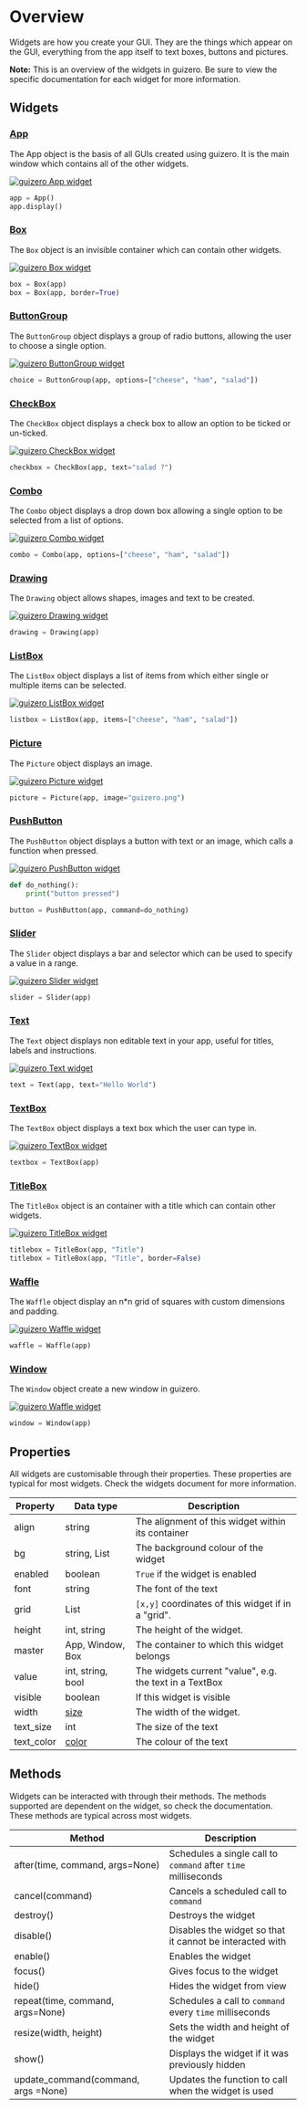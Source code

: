 # Overview

Widgets are how you create your GUI. They are the things which appear on the GUI, everything from the app itself to text boxes, buttons and pictures.

**Note:** This is an overview of the widgets in guizero. Be sure to view the specific documentation for each widget for more information.

## Widgets

### [App](app.md)

The App object is the basis of all GUIs created using guizero. It is the main window which contains all of the other widgets.

[![guizero App widget](images/app_small.png)](app.md)

```python
app = App()
app.display()
```

### [Box](box.md)

The `Box` object is an invisible container which can contain other widgets.

[![guizero Box widget](images/box.png)](box.md)

```python
box = Box(app)
box = Box(app, border=True)
```

### [ButtonGroup](buttongroup.md)

The `ButtonGroup` object displays a group of radio buttons, allowing the user to choose a single option.

[![guizero ButtonGroup widget](images/buttongroup.png)](buttongroup.md)

```python
choice = ButtonGroup(app, options=["cheese", "ham", "salad"])
```

### [CheckBox](checkbox.md)

The `CheckBox` object displays a check box to allow an option to be ticked or un-ticked.

[![guizero CheckBox widget](images/checkbox.png)](checkbox.md)

```python
checkbox = CheckBox(app, text="salad ?")
```

### [Combo](combo.md)

The `Combo` object displays a drop down box allowing a single option to be selected from a list of options.

[![guizero Combo widget](images/combo.png)](combo.md)

```python
combo = Combo(app, options=["cheese", "ham", "salad"])
```

### [Drawing](drawing.md)

The `Drawing` object allows shapes, images and text to be created.

[![guizero Drawing widget](images/drawing.png)](drawing.md)

```python
drawing = Drawing(app)
```

### [ListBox](listbox.md)

The `ListBox` object displays a list of items from which either single or multiple items can be selected.

[![guizero ListBox widget](images/listbox.png)](listbox.md)

```python
listbox = ListBox(app, items=["cheese", "ham", "salad"])
```

### [Picture](picture.md)

The `Picture` object displays an image.

[![guizero Picture widget](images/picture.png)](picture.md)

```python
picture = Picture(app, image="guizero.png")
```

### [PushButton](pushbutton.md)

The `PushButton` object displays a button with text or an image, which calls a function when pressed.

[![guizero PushButton widget](images/pushbutton.png)](pushbutton.md)

```python
def do_nothing():
    print("button pressed")

button = PushButton(app, command=do_nothing)
```

### [Slider](slider.md)

The `Slider` object displays a bar and selector which can be used to specify a value in a range.

[![guizero Slider widget](images/slider.png)](slider.md)

```python
slider = Slider(app)
```

### [Text](text.md)

The `Text` object displays non editable text in your app, useful for titles, labels and instructions.

[![guizero Text widget](images/text.png)](text.md)

```python
text = Text(app, text="Hello World")
```

### [TextBox](textbox.md)

The `TextBox` object displays a text box which the user can type in.

[![guizero TextBox widget](images/textbox.png)](textbox.md)

```python
textbox = TextBox(app)
```

### [TitleBox](titlebox.md)

The `TitleBox` object is an container with a title which can contain other widgets.

[![guizero TitleBox widget](images/titlebox.png)](box.md)

```python
titlebox = TitleBox(app, "Title")
titlebox = TitleBox(app, "Title", border=False)
```

### [Waffle](waffle.md)

The `Waffle` object display an n*n grid of squares with custom dimensions and padding.

[![guizero Waffle widget](images/waffle.png)](waffle.md)

```python
waffle = Waffle(app)
```

### [Window](window.md)

The `Window` object create a new window in guizero.

[![guizero Waffle widget](images/window_small.png)](window.md)

```python
window = Window(app)
```

## Properties

All widgets are customisable through their properties. These properties are typical for most widgets. Check the widgets document for more information.

| Property   | Data type          | Description                                             |
|------------|--------------------|---------------------------------------------------------|
| align      | string             | The alignment of this widget within its container       |
| bg         | string, List       | The background colour of the widget                     |
| enabled    | boolean            | `True` if the widget is enabled                         |
| font       | string             | The font of the text                                    |
| grid       | List               | `[x,y]` coordinates of this widget if in a "grid".      |
| height     | int, string        | The height of the widget.                               |
| master     | App, Window, Box   | The container to which this widget belongs              |
| value      | int, string, bool  | The widgets current "value", e.g. the text in a TextBox |
| visible    | boolean            | If this widget is visible                               |
| width      | [size](size.md)    | The width of the widget.                                |
| text_size  | int                | The size of the text                                    |
| text_color | [color](colors.md) | The colour of the text                                  |

## Methods

Widgets can be interacted with through their methods. The methods supported are dependent on the widget, so check the documentation. These methods are typical across most widgets. 

| Method                              | Description                                                    |
|-------------------------------------|----------------------------------------------------------------|
| after(time, command, args=None)     | Schedules a single call to `command` after `time` milliseconds |
| cancel(command)                     | Cancels a scheduled call to `command`                          |
| destroy()                           | Destroys the widget                                            |
| disable()                           | Disables the widget so that it cannot be interacted with       |
| enable()                            | Enables the widget                                             |
| focus()                             | Gives focus to the widget                                      |
| hide()                              | Hides the widget from view                                     |
| repeat(time, command, args=None)    | Schedules a call to `command` every `time` milliseconds        |
| resize(width, height)               | Sets the width and height of the widget                        |
| show()                              | Displays the widget if it was previously hidden                |
| update_command(command, args =None) | Updates the function to call when the widget is used           |
